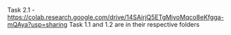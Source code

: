 Task 2.1 - https://colab.research.google.com/drive/14SAirjQ5ETgMiyoMqco8eKfgga-mQAya?usp=sharing 
Task 1.1 and 1.2 are in their respective folders
